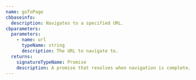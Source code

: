 ```yaml
---
name: goToPage
cbbaseinfo:
  description: Navigates to a specified URL.
cbparameters:
  parameters:
    - name: url
      typeName: string
      description: The URL to navigate to.
  returns:
    signatureTypeName: Promise
    description: A promise that resolves when navigation is complete.
---
```

<CBBaseInfo/> 
 <CBParameters/>
